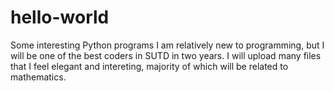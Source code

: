 # hello-world
Some interesting Python programs
I am relatively new to programming, but I will be one of the best coders in SUTD in two years.
I will upload many files that I feel elegant and intereting, majority of which will be related to mathematics.
